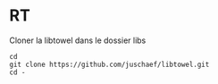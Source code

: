 # RT

Cloner la libtowel dans le dossier libs

```
cd
git clone https://github.com/juschaef/libtowel.git
cd -
```
